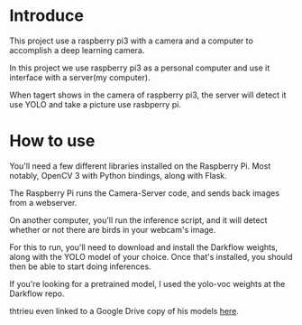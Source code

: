 # Introduce  
This project use a raspberry pi3 with a camera and a computer to accomplish a deep learning camera.
  
In this project we use raspberry pi3 as a personal computer and use it interface with a server(my computer).<br>

When tagert shows in the camera of raspberry pi3, the server will detect it use YOLO and take a picture use rasbperry pi.


# How to use
You'll need a few different libraries installed on the Raspberry Pi. Most notably, OpenCV 3 with Python bindings, along with Flask.

The Raspberry Pi runs the Camera-Server code, and sends back images from a webserver.

On another computer, you'll run the inference script, and it will detect whether or not there are birds in your webcam's image.

For this to run, you'll need to download and install the Darkflow weights, along with the YOLO model of your choice. Once that's installed, you should then be able to start doing inferences.

If you're looking for a pretrained model, I used the yolo-voc weights at the Darkflow repo.

thtrieu even linked to a Google Drive copy of his models [here](https://drive.google.com/drive/folders/0B1tW_VtY7onidEwyQ2FtQVplWEU).
